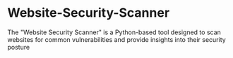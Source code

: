 # Website-Security-Scanner
The "Website Security Scanner" is a Python-based tool designed to scan websites for common vulnerabilities and provide insights into their security posture
